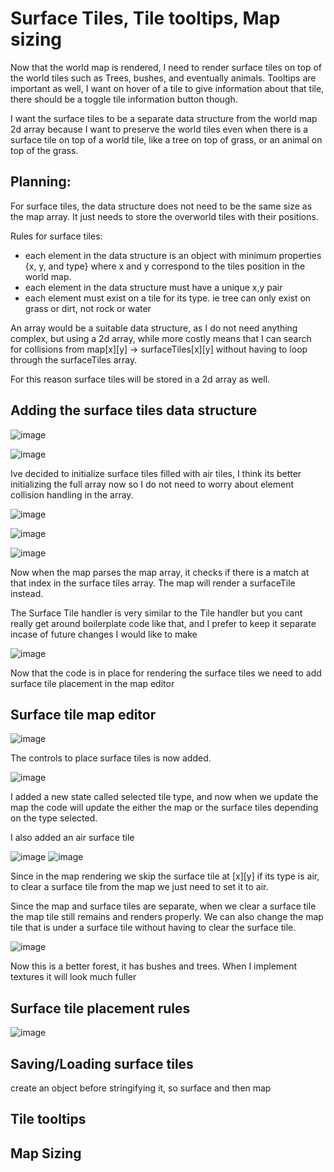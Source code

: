 
# Surface Tiles, Tile tooltips, Map sizing

Now that the world map is rendered, I need to render surface tiles on top of the world tiles such as Trees, bushes, and eventually animals. Tooltips are important as well, I want on hover of a tile to give information about that tile, there should be a toggle tile information button though.

I want the surface tiles to be a separate data structure from the world map 2d array because I want to preserve the world tiles even when there is a surface tile on top of a world tile, like a tree on top of grass, or an animal on top of the grass.


## Planning:

For surface tiles, the data structure does not need to be the same size as the map array. It just needs to store the overworld tiles with their positions.

Rules for surface tiles:
* each element in the data structure is an object with minimum properties {x, y, and type} where x and y correspond to the tiles position in the world map.
* each element in the data structure must have a unique x,y pair
* each element must exist on a tile for its type. ie tree can only exist on grass or dirt, not rock or water

An array would be a suitable data structure, as I do not need anything complex, but using a 2d array, while more costly means that I can search for collisions from map[x][y] -> surfaceTiles[x][y] without having to loop through the surfaceTiles array.

For this reason surface tiles will be stored in a 2d array as well.


## Adding the surface tiles data structure

![image](surfaceTilesCodeEditor)

![image](surfaceTilesProps)

Ive decided to initialize surface tiles filled with air tiles, I think its better initializing the full array now so I do not need to worry about element collision handling in the array.

![image](mapConditionalRendering)

![image](surfaceTileHandler)

![image](tree)

Now when the map parses the map array, it checks if there is a match at that index in the surface tiles array. The map will render a surfaceTile instead.

The Surface Tile handler is very similar to the Tile handler but you cant really get around boilerplate code like that, and I prefer to keep it separate incase of future changes I would like to make

![image](surfaceTilescss)


Now that the code is in place for rendering the surface tiles we need to add surface tile placement in the map editor 

## Surface tile map editor

![image](surfaceTileControls)

The controls to place surface tiles is now added.

![image](updateSelectedTile)

I added a new state called selected tile type, and now when we update the map the code will update the either the map or the surface tiles depending on the type selected.

I also added an air surface tile

![image](airSurfaceTileHandler)
![image](air)

Since in the map rendering we skip the surface tile at [x][y] if its type is air, to clear a surface tile from the map we just need to set it to air.

Since the map and surface tiles are separate, when we clear a surface tile the map tile still remains and renders properly. We can also change the map tile that is under a surface tile without having to clear the surface tile.

![image](mapwithsurfaceTiles)

Now this is a better forest, it has bushes and trees. When I implement textures it will look much fuller

## Surface tile placement rules

![image](surfaceTileAllowed)


## Saving/Loading surface tiles
create an object before stringifying it, so surface and then map

## Tile tooltips

## Map Sizing